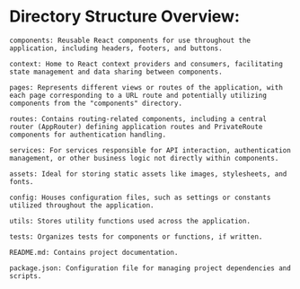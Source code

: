 # Directory Structure Overview:
    components: Reusable React components for use throughout the application, including headers, footers, and buttons.

    context: Home to React context providers and consumers, facilitating state management and data sharing between components.

    pages: Represents different views or routes of the application, with each page corresponding to a URL route and potentially utilizing components from the "components" directory.

    routes: Contains routing-related components, including a central router (AppRouter) defining application routes and PrivateRoute components for authentication handling.

    services: For services responsible for API interaction, authentication management, or other business logic not directly within components.

    assets: Ideal for storing static assets like images, stylesheets, and fonts.

    config: Houses configuration files, such as settings or constants utilized throughout the application.

    utils: Stores utility functions used across the application.

    tests: Organizes tests for components or functions, if written.

    README.md: Contains project documentation.

    package.json: Configuration file for managing project dependencies and scripts.